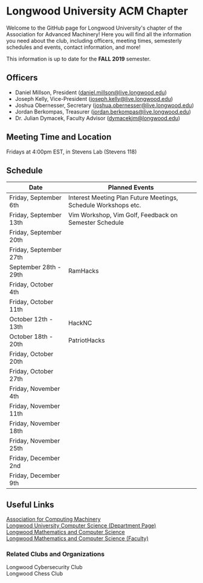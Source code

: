 # Longwood University ACM Chapter
Welcome to the GitHub page for Longwood University's chapter of the Association for Advanced Machinery! Here you will find all the information you need about the club, including officers, meeting times, semesterly schedules and events, contact information, and more!

This information is up to date for the **FALL 2019** semester.

## Officers
- Daniel Millson, President (daniel.millson@live.longwood.edu)
- Joseph Kelly, Vice-President (joseph.kelly@live.longwood.edu)
- Joshua Obernesser, Secretary (joshua.obernesser@live.longwood.edu)
- Jordan Berkompas, Treasurer (jordan.berkompas@live.longwood.edu)
- Dr. Julian Dymacek, Faculty Advisor (dymacekjm@longwood.edu)

## Meeting Time and Location
Fridays at 4:00pm EST, in Stevens Lab (Stevens 118)

## Schedule
|          Date          | Planned Events |
| ---------------------- | -------------- |
| Friday, September 6th  | Interest Meeting Plan Future Meetings, Schedule Workshops etc.  |
| Friday, September 13th | Vim Workshop, Vim Golf, Feedback on Semester Schedule |
| Friday, September 20th | |
| Friday, September 27th | |
| September 28th - 29th  | RamHacks |
| Friday, October 4th    |
| Friday, October 11th   |
| October 12th - 13th    | HackNC |
| October 18th - 20th    | PatriotHacks |
| Friday, October 20th   |
| Friday, October 27th   |
| Friday, November 4th   |
| Friday, November 11th  |
| Friday, November 18th  |
| Friday, November 25th  |
| Friday, December 2nd   |
| Friday, December 9th   |

## Useful Links
[Association for Computing Machinery](https://www.acm.org/) \
[Longwood University Computer Science (Department Page)](http://cs.longwood.edu/) \
[Longwood Mathematics and Computer Science](http://www.longwood.edu/mathematics/) \
[Longwood Mathematics and Computer Science (Faculty)](http://www.longwood.edu/mathematics/about/faculty-staff/)

### Related Clubs and Organizations
Longwood Cybersecurity Club \
Longwood Chess Club
